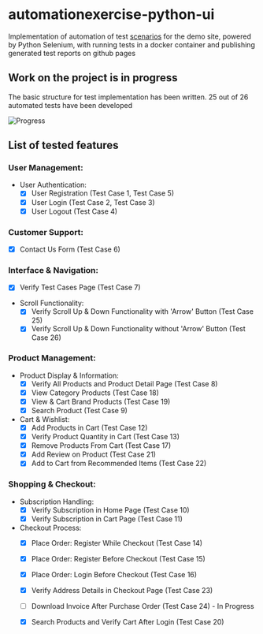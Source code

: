 # automationexercise-python-ui

Implementation of automation of test [scenarios](https://automationexercise.com/test_cases) for the demo site, powered by Python Selenium, with running tests in a docker container and publishing generated test reports on github pages

## Work on the project is in progress

The basic structure for test implementation has been written.
25 out of 26 automated tests have been developed

![Progress](https://progress-bar.dev/85/?title=done)

## List of tested features 

### User Management:
   - User Authentication:
     - [x] User Registration (Test Case 1, Test Case 5)
     - [x] User Login (Test Case 2, Test Case 3) 
     - [x] User Logout (Test Case 4)

### Customer Support:
   - [x] Contact Us Form (Test Case 6)

### Interface & Navigation:
   - [x] Verify Test Cases Page (Test Case 7)
   - Scroll Functionality:
     - [x] Verify Scroll Up & Down Functionality with 'Arrow' Button (Test Case 25)
     - [x] Verify Scroll Up & Down Functionality without 'Arrow' Button (Test Case 26)

### Product Management:
   - Product Display & Information:
     - [x] Verify All Products and Product Detail Page (Test Case 8)
     - [x] View Category Products (Test Case 18) 
     - [x] View & Cart Brand Products (Test Case 19)
     - [x] Search Product (Test Case 9) 
   - Cart & Wishlist:
     - [x] Add Products in Cart (Test Case 12)
     - [x] Verify Product Quantity in Cart (Test Case 13)
     - [x] Remove Products From Cart (Test Case 17)
     - [x] Add Review on Product (Test Case 21)
     - [x] Add to Cart from Recommended Items (Test Case 22)

### Shopping & Checkout:
   - Subscription Handling:
     - [x] Verify Subscription in Home Page (Test Case 10)
     - [x] Verify Subscription in Cart Page (Test Case 11)
   - Checkout Process:
     - [x] Place Order: Register While Checkout (Test Case 14) 
     - [x] Place Order: Register Before Checkout (Test Case 15) 
     - [x] Place Order: Login Before Checkout (Test Case 16) 
     - [x] Verify Address Details in Checkout Page (Test Case 23) 
     - [ ] Download Invoice After Purchase Order (Test Case 24) - In Progress
     - [x] Search Products and Verify Cart After Login (Test Case 20) 


